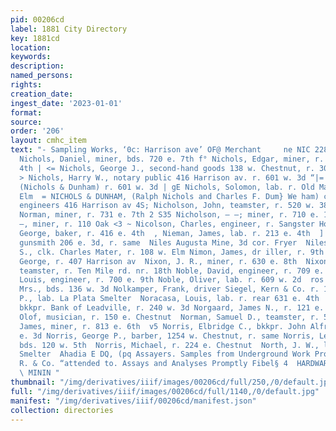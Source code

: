 ```yaml
---
pid: 00206cd
label: 1881 City Directory
key: 1881cd
location: 
keywords: 
description: 
named_persons: 
rights: 
creation_date: 
ingest_date: '2023-01-01'
format: 
source: 
order: '206'
layout: cmhc_item
text: "- Sampling Works, ‘0c: Harrison ave’ OF@ Merchant     ne NIC 228 NOR fou H
  Nichols, Daniel, miner, bds. 720 e. 7th f° Nichols, Edgar, miner, r. rear 125 w.
  4th | <= Nichols, George J., second-hand goods 138 w. Chestnut, r. 305§ Q”. . Chestnut
  > Nichols, Harry W., notary public 416 Harrison av. r. 601 w. 3d “|= Nichols, Ralph,
  (Nichols & Dunham) r. 601 w. 3d | gE Nichols, Solomon, lab. r. Old Malta rd. cor.
  Elm  = NICHOLS & DUNHAM, (Ralph Nichols and Charles F. Dum} We ham) civil and mining
  engineers 416 Harrison av 4S; Nicholson, John, teamster, r. 520 w. 38d ld E Nicholson,
  Norman, miner, r. 731 e. 7th 2 S35 Nicholson, — —; miner, r. 710 e. 10th Zs Niclais,
  —, miner, r. 110 Oak <3 ~ Nicolson, Charles, engineer, r. Sangster House so Nicolson,
  George, baker, r. 416 e. 4th  , Nieman, James, lab. r. 213 e. 4th  ] Nieper, August,
  gunsmith 206 e. 3d, r. same  Niles Augusta Mine, 3d cor. Fryer  Niles, Ar ‘thur
  S., clk. Charles Mater, r. 108 w. Elm Nimon, James, dr iller, r. 9th cor. Ash  Niven,
  George, r. 407 Harrison av  Nixon, J. R., miner, r. 630 e. 8th  Nixon, Marlborough,
  teamster, r. Ten Mile rd. nr. 18th Noble, David, engineer, r. 709 e. 12th Noble,
  Louis, engineer, r. 700 e. 9th Noble, Oliver, lab. r. 609 w. 2d  ros Noise, Ella
  Mrs., bds. 136 w. 3d Nolkamper, Frank, driver Siegel, Kern & Co. r. 138 w. 8th Noon,
  P., lab. La Plata Smelter  Noracasa, Louis, lab. r. rear 631 e. 4th  Norcom, William,
  bkkpr. Bank of Leadville, r. 240 w. 3d Norgaard, James N., r. 121 e. 10th  Norman,
  Olof, musician, r. 150 e. Chestnut  Norman, Samuel D., teamster, r. 528 e. 7th  Normington,
  James, miner, r. 813 e. 6th  v5 Norris, Elbridge C., bkkpr. John Alfred, r. 327
  e. 3d Norris, George P., barber, 1254 w. Chestnut, r. same Norris, Lee A., miner,
  bds. 120 w. 5th  Norris, Michael, r. 224 e. Chestnut  North, J. W., lab. La Plata
  Smelter  Ahadia E DQ, (pq Assayers. Samples from Underground Work Prom Abadie, E,
  R. & Co. “attended to. Assays and Analyses Promptly Fibel§ 4  HARDWARE,  TOOLS an
  \ MININ "
thumbnail: "/img/derivatives/iiif/images/00206cd/full/250,/0/default.jpg"
full: "/img/derivatives/iiif/images/00206cd/full/1140,/0/default.jpg"
manifest: "/img/derivatives/iiif/00206cd/manifest.json"
collection: directories
---
```

